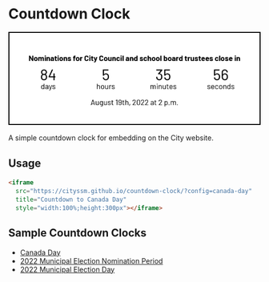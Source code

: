 # Countdown Clock

![Sample Countdown Clock](sample.png)

A simple countdown clock for embedding on the City website.

## Usage

```html
<iframe
  src="https://cityssm.github.io/countdown-clock/?config=canada-day"
  title="Countdown to Canada Day"
  style="width:100%;height:300px"></iframe>
```

## Sample Countdown Clocks

-   [Canada Day](https://cityssm.github.io/countdown-clock/?config=canada-day)
-   [2022 Municipal Election Nomination Period](https://cityssm.github.io/countdown-clock/?config=2022-election-nominations)
-   [2022 Municipal Election Day](https://cityssm.github.io/countdown-clock/?config=2022-election-day)
